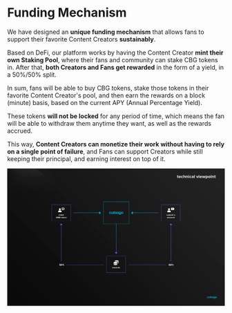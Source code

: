 # Funding Mechanism

We have designed an **unique funding mechanism** that allows fans to support their favorite Content Creators **sustainably**.

Based on DeFi, our platform works by having the Content Creator **mint their own Staking Pool**, where their fans and community can stake CBG tokens in. After that, **both Creators and Fans get rewarded** in the form of a yield, in a 50%/50% split.

In sum, fans will be able to buy CBG tokens, stake those tokens in their favorite Content Creator's pool, and then earn the rewards on a block (minute) basis, based on the current APY (Annual Percentage Yield).

These tokens **will not be locked** for any period of time, which means the fan will be able to withdraw them anytime they want, as well as the rewards accrued.

This way, **Content Creators can monetize their work without having to rely on a single point of failure**, and Fans can support Creators while still keeping their principal, and earning interest on top of it.

![](../../.gitbook/assets/technical-viewpoint-new.png)

